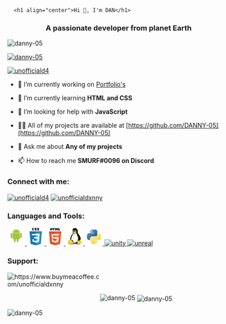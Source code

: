 
      <h1 align="center">Hi 👋, I'm DAN</h1>
<h3 align="center">A passionate developer from planet Earth</h3>

<p align="left"> <img src="https://komarev.com/ghpvc/?username=danny-05&label=Profile%20views&color=0e75b6&style=flat" alt="danny-05" /> </p>

<p align="left"> <a href="https://github.com/ryo-ma/github-profile-trophy"><img src="https://github-profile-trophy.vercel.app/?username=danny-05" alt="danny-05" /></a> </p>

<p align="left"> <a href="https://twitter.com/unofficiald4" target="blank"><img src="https://img.shields.io/twitter/follow/unofficiald4?logo=twitter&style=for-the-badge" alt="unofficiald4" /></a> </p>

- 🔭 I’m currently working on [Portfolio's](https://danzportfolio.netlify.app/)

- 🌱 I’m currently learning **HTML and CSS**

- 🤝 I’m looking for help with **JavaScript**

- 👨‍💻 All of my projects are available at [https://github.com/DANNY-05](https://github.com/DANNY-05)

- 💬 Ask me about **Any of my projects**

- 📫 How to reach me **SMURF#0096 on Discord**

<h3 align="left">Connect with me:</h3>
<p align="left">
<a href="https://twitter.com/unofficiald4" target="blank"><img align="center" src="https://raw.githubusercontent.com/rahuldkjain/github-profile-readme-generator/master/src/images/icons/Social/twitter.svg" alt="unofficiald4" height="30" width="40" /></a>
<a href="https://instagram.com/unofficialdxnny" target="blank"><img align="center" src="https://raw.githubusercontent.com/rahuldkjain/github-profile-readme-generator/master/src/images/icons/Social/instagram.svg" alt="unofficialdxnny" height="30" width="40" /></a>
</p>

<h3 align="left">Languages and Tools:</h3>
<p align="left"> <a href="https://developer.android.com" target="_blank"> <img src="https://raw.githubusercontent.com/devicons/devicon/master/icons/android/android-original-wordmark.svg" alt="android" width="40" height="40"/> </a> <a href="https://www.w3schools.com/css/" target="_blank"> <img src="https://raw.githubusercontent.com/devicons/devicon/master/icons/css3/css3-original-wordmark.svg" alt="css3" width="40" height="40"/> </a> <a href="https://www.w3.org/html/" target="_blank"> <img src="https://raw.githubusercontent.com/devicons/devicon/master/icons/html5/html5-original-wordmark.svg" alt="html5" width="40" height="40"/> </a> <a href="https://www.linux.org/" target="_blank"> <img src="https://raw.githubusercontent.com/devicons/devicon/master/icons/linux/linux-original.svg" alt="linux" width="40" height="40"/> </a> <a href="https://www.python.org" target="_blank"> <img src="https://raw.githubusercontent.com/devicons/devicon/master/icons/python/python-original.svg" alt="python" width="40" height="40"/> </a> <a href="https://unity.com/" target="_blank"> <img src="https://www.vectorlogo.zone/logos/unity3d/unity3d-icon.svg" alt="unity" width="40" height="40"/> </a> <a href="https://unrealengine.com/" target="_blank"> <img src="https://raw.githubusercontent.com/kenangundogan/fontisto/036b7eca71aab1bef8e6a0518f7329f13ed62f6b/icons/svg/brand/unreal-engine.svg" alt="unreal" width="40" height="40"/> </a> </p>

<h3 align="left">Support:</h3>
<p><a href="unofficialdxnny"> <img align="left" src="https://cdn.buymeacoffee.com/buttons/v2/default-yellow.png" height="50" width="210" alt="https://www.buymeacoffee.com/unofficialdxnny" /></a></p><br><br>
<div>
  
<p><img align="left" src="https://github-readme-stats.vercel.app/api/top-langs?username=danny-05&show_icons=true&locale=en&layout=compact" alt="danny-05" /></p>

  <div>
<p>&nbsp;<img align="center" src="https://github-readme-stats.vercel.app/api?username=danny-05&show_icons=true&locale=en" alt="danny-05" /></p>

<p><img align="center" src="https://github-readme-streak-stats.herokuapp.com/?user=danny-05&" alt="danny-05" /></p>


    
